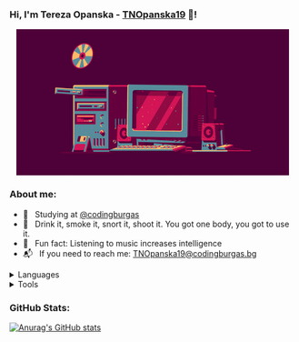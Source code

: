 ### Hi, I'm Tereza Opanska - [TNOpanska19](https://github.com/TNOpanska19/) 👋!

<p align="center">
	<img align="center" alt="arson.gif" src="Images/arson.gif" />
</p>

### About me:
- 🗼 &nbsp; Studying at [@codingburgas](https://github.com/codingburgas)
- 🎲 &nbsp; Drink it, smoke it, snort it, shoot it. You got one body, you got to use it.
- 🎵 &nbsp; Fun fact: Listening to music increases intelligence
- 📬 &nbsp; If you need to reach me: TNOpanska19@codingburgas.bg

<details>
  <summary>Languages</summary>

  <p>I will make it I promise :D</p>

</details>

<details>
  <summary>Tools</summary>

  <p>I will make it I promise :D</p>

</details>

### GitHub Stats:

[![Anurag's GitHub stats](https://github-readme-stats.vercel.app/api?username=TNOpanska19&count_private=true&show_icons=true&theme=omni)](https://github.com/anuraghazra/github-readme-stats)
